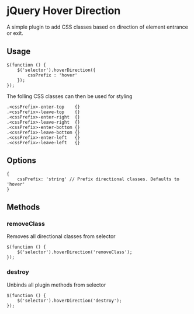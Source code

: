 # jQuery Hover Direction
A simple plugin to add CSS classes based on direction of element entrance or exit.


## Usage
```
$(function () {
	$('selector').hoverDirection({
		cssPrefix : 'hover'
	});
});
```
The folling CSS classes can then be used for styling

```
.<cssPrefix>-enter-top    {}
.<cssPrefix>-leave-top    {}
.<cssPrefix>-enter-right  {}
.<cssPrefix>-leave-right  {}
.<cssPrefix>-enter-bottom {}
.<cssPrefix>-leave-bottom {}
.<cssPrefix>-enter-left   {}
.<cssPrefix>-leave-left   {}
```

## Options
```
{
	cssPrefix: 'string' // Prefix directional classes. Defaults to 'hover'
}
```

## Methods

### removeClass
Removes all directional classes from selector

```
$(function () {
	$('selector').hoverDirection('removeClass');
});
```

### destroy
Unbinds all plugin methods from selector

```
$(function () {
	$('selector').hoverDirection('destroy');
});
```
